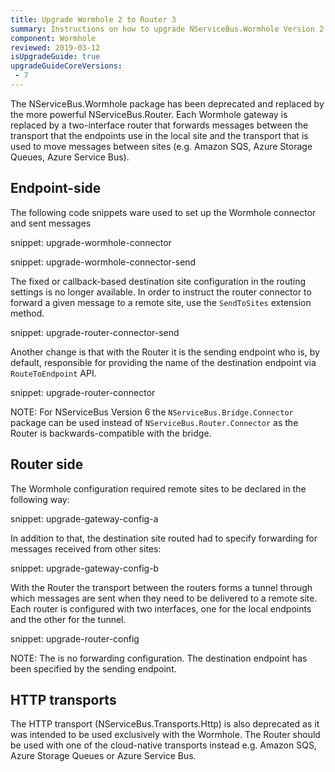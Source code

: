 ```yaml
---
title: Upgrade Wormhole 2 to Router 3
summary: Instructions on how to upgrade NServiceBus.Wormhole Version 2 to NServiceBus.Router Version 3.
component: Wormhole
reviewed: 2019-03-12
isUpgradeGuide: true
upgradeGuideCoreVersions:
 - 7
---
```


The NServiceBus.Wormhole package has been deprecated and replaced by the more powerful NServiceBus.Router. Each Wormhole gateway is replaced by a two-interface router that forwards messages between the transport that the endpoints use in the local site and the transport that is used to move messages between sites (e.g. Amazon SQS, Azure Storage Queues, Azure Service Bus).


## Endpoint-side

The following code snippets ware used to set up the Wormhole connector and sent messages

snippet: upgrade-wormhole-connector

snippet: upgrade-wormhole-connector-send

The fixed or callback-based destination site configuration in the routing settings is no longer available. In order to instruct the router connector to forward a given message to a remote site, use the `SendToSites` extension method.

snippet: upgrade-router-connector-send

Another change is that with the Router it is the sending endpoint who is, by default, responsible for providing the name of the destination endpoint via `RouteToEndpoint` API.

snippet: upgrade-router-connector

NOTE: For NServiceBus Version 6 the `NServiceBus.Bridge.Connector` package can be used instead of `NServiceBus.Router.Connector` as the Router is backwards-compatible with the bridge.


## Router side

The Wormhole configuration required remote sites to be declared in the following way:

snippet: upgrade-gateway-config-a

In addition to that, the destination site routed had to specify forwarding for messages received from other sites:

snippet: upgrade-gateway-config-b

With the Router the transport between the routers forms a tunnel through which messages are sent when they need to be delivered to a remote site. Each router is configured with two interfaces, one for the local endpoints and the other for the tunnel.

snippet: upgrade-router-config

NOTE: The is no forwarding configuration. The destination endpoint has been specified by the sending endpoint.


## HTTP transports

The HTTP transport (NServiceBus.Transports.Http) is also deprecated as it was intended to be used exclusively with the Wormhole. The Router should be used with one of the cloud-native transports instead e.g. Amazon SQS, Azure Storage Queues or Azure Service Bus.